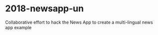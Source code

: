 # 2018-newsapp-un
Collaborative effort to hack the News App to create a multi-lingual news app example
